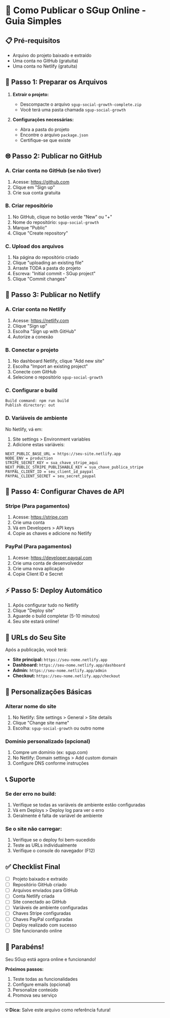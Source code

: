 # 🚀 Como Publicar o SGup Online - Guia Simples

## 📋 Pré-requisitos
- Arquivo do projeto baixado e extraído
- Uma conta no GitHub (gratuita)
- Uma conta no Netlify (gratuita)

## 🔧 Passo 1: Preparar os Arquivos

1. **Extrair o projeto:**
   - Descompacte o arquivo `sgup-social-growth-complete.zip`
   - Você terá uma pasta chamada `sgup-social-growth`

2. **Configurações necessárias:**
   - Abra a pasta do projeto
   - Encontre o arquivo `package.json`
   - Certifique-se que existe

## 🌐 Passo 2: Publicar no GitHub

### A. Criar conta no GitHub (se não tiver)
1. Acesse: https://github.com
2. Clique em "Sign up"
3. Crie sua conta gratuita

### B. Criar repositório
1. No GitHub, clique no botão verde "New" ou "+"
2. Nome do repositório: `sgup-social-growth`
3. Marque "Public"
4. Clique "Create repository"

### C. Upload dos arquivos
1. Na página do repositório criado
2. Clique "uploading an existing file"
3. Arraste TODA a pasta do projeto
4. Escreva: "Initial commit - SGup project"
5. Clique "Commit changes"

## 🚀 Passo 3: Publicar no Netlify

### A. Criar conta no Netlify
1. Acesse: https://netlify.com
2. Clique "Sign up"
3. Escolha "Sign up with GitHub"
4. Autorize a conexão

### B. Conectar o projeto
1. No dashboard Netlify, clique "Add new site"
2. Escolha "Import an existing project"
3. Conecte com GitHub
4. Selecione o repositório `sgup-social-growth`

### C. Configurar o build
```
Build command: npm run build
Publish directory: out
```

### D. Variáveis de ambiente
No Netlify, vá em:
1. Site settings > Environment variables
2. Adicione estas variáveis:

```
NEXT_PUBLIC_BASE_URL = https://seu-site.netlify.app
NODE_ENV = production
STRIPE_SECRET_KEY = sua_chave_stripe_aqui
NEXT_PUBLIC_STRIPE_PUBLISHABLE_KEY = sua_chave_publica_stripe
PAYPAL_CLIENT_ID = seu_client_id_paypal
PAYPAL_CLIENT_SECRET = seu_secret_paypal
```

## 🔑 Passo 4: Configurar Chaves de API

### Stripe (Para pagamentos)
1. Acesse: https://stripe.com
2. Crie uma conta
3. Vá em Developers > API keys
4. Copie as chaves e adicione no Netlify

### PayPal (Para pagamentos)
1. Acesse: https://developer.paypal.com
2. Crie uma conta de desenvolvedor
3. Crie uma nova aplicação
4. Copie Client ID e Secret

## ⚡ Passo 5: Deploy Automático

1. Após configurar tudo no Netlify
2. Clique "Deploy site"
3. Aguarde o build completar (5-10 minutos)
4. Seu site estará online!

## 🎯 URLs do Seu Site

Após a publicação, você terá:

- **Site principal:** `https://seu-nome.netlify.app`
- **Dashboard:** `https://seu-nome.netlify.app/dashboard`
- **Admin:** `https://seu-nome.netlify.app/admin`
- **Checkout:** `https://seu-nome.netlify.app/checkout`

## 🔧 Personalizações Básicas

### Alterar nome do site
1. No Netlify: Site settings > General > Site details
2. Clique "Change site name"
3. Escolha: `sgup-social-growth` ou outro nome

### Domínio personalizado (opcional)
1. Compre um domínio (ex: sgup.com)
2. No Netlify: Domain settings > Add custom domain
3. Configure DNS conforme instruções

## 📞 Suporte

### Se der erro no build:
1. Verifique se todas as variáveis de ambiente estão configuradas
2. Vá em Deploys > Deploy log para ver o erro
3. Geralmente é falta de variável de ambiente

### Se o site não carregar:
1. Verifique se o deploy foi bem-sucedido
2. Teste as URLs individualmente
3. Verifique o console do navegador (F12)

## ✅ Checklist Final

- [ ] Projeto baixado e extraído
- [ ] Repositório GitHub criado
- [ ] Arquivos enviados para GitHub
- [ ] Conta Netlify criada
- [ ] Site conectado ao GitHub
- [ ] Variáveis de ambiente configuradas
- [ ] Chaves Stripe configuradas
- [ ] Chaves PayPal configuradas
- [ ] Deploy realizado com sucesso
- [ ] Site funcionando online

## 🎉 Parabéns!

Seu SGup está agora online e funcionando!

**Próximos passos:**
1. Teste todas as funcionalidades
2. Configure emails (opcional)
3. Personalize conteúdo
4. Promova seu serviço

---

**💡 Dica:** Salve este arquivo como referência futura!
